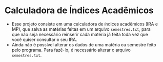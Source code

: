 # Calculadora de Índices Acadêmicos
- Esse projeto consiste em uma calculadora de índices acadêmicos (IRA e MP), que salva as matérias feitas em um arquivo `semestres.txt`, para que não seja necessário reinserir cada matéria já feita toda vez que você quiser consultar o seu IRA.
- Ainda não é possível alterar os dados de uma matéria ou semestre feito pelo programa. Para fazê-lo, é necessário alterar o arquivo `semestres.txt`.
